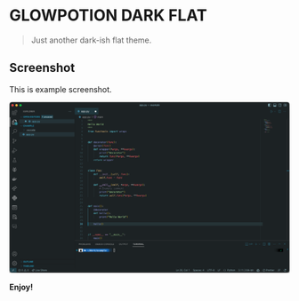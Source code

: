 # GLOWPOTION DARK FLAT

> Just another dark-ish flat theme.

## Screenshot

This is example screenshot.

![screenshot-2023-06-07](https://github.com/frizzy/glowpotion-dark-flat/blob/main/images/screenshot-2023-06-07.png?raw=true)

**Enjoy!**
